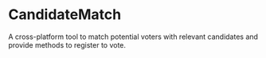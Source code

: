 # CandidateMatch
A cross-platform tool to match potential voters with relevant candidates and provide methods to register to vote.
